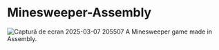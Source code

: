 # Minesweeper-Assembly
![Captură de ecran 2025-03-07 205507](https://github.com/user-attachments/assets/5f44cd03-a14b-491f-b0a2-50f166d65223)
A Minesweeper game made in Assembly.

